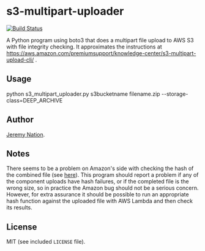 # s3-multipart-uploader

[![Build Status](https://travis-ci.org/jeremyn/s3-multipart-uploader.svg?branch=master)](https://travis-ci.org/jeremyn/s3-multipart-uploader)

A Python program using boto3 that does a multipart file upload to AWS S3 with file integrity checking. It approximates the instructions at https://aws.amazon.com/premiumsupport/knowledge-center/s3-multipart-upload-cli/ .

## Usage
python s3_multipart_uploader.py s3bucketname filename.zip --storage-class=DEEP_ARCHIVE

## Author

[Jeremy Nation](https://jeremynation.me).

## Notes

There seems to be a problem on Amazon's side with checking the hash of the combined file (see [here](https://github.com/aws/aws-cli/issues/2559)). This program should report a problem if any of the component uploads have hash failures, or if the completed file is the wrong size, so in practice the Amazon bug should not be a serious concern. However, for extra assurance it should be possible to run an appropriate hash function against the uploaded file with AWS Lambda and then check its results.

## License

MIT (see included `LICENSE` file).
